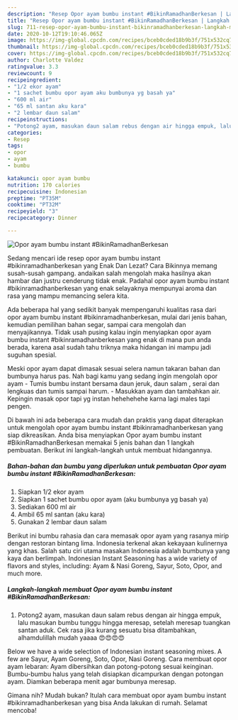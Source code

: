 ```yaml
---
description: "Resep Opor ayam bumbu instant #BikinRamadhanBerkesan | Langkah Membuat Opor ayam bumbu instant #BikinRamadhanBerkesan Yang Lezat Sekali"
title: "Resep Opor ayam bumbu instant #BikinRamadhanBerkesan | Langkah Membuat Opor ayam bumbu instant #BikinRamadhanBerkesan Yang Lezat Sekali"
slug: 711-resep-opor-ayam-bumbu-instant-bikinramadhanberkesan-langkah-membuat-opor-ayam-bumbu-instant-bikinramadhanberkesan-yang-lezat-sekali
date: 2020-10-12T19:10:46.065Z
image: https://img-global.cpcdn.com/recipes/bceb0cded18b9b3f/751x532cq70/opor-ayam-bumbu-instant-bikinramadhanberkesan-foto-resep-utama.jpg
thumbnail: https://img-global.cpcdn.com/recipes/bceb0cded18b9b3f/751x532cq70/opor-ayam-bumbu-instant-bikinramadhanberkesan-foto-resep-utama.jpg
cover: https://img-global.cpcdn.com/recipes/bceb0cded18b9b3f/751x532cq70/opor-ayam-bumbu-instant-bikinramadhanberkesan-foto-resep-utama.jpg
author: Charlotte Valdez
ratingvalue: 3.3
reviewcount: 9
recipeingredient:
- "1/2 ekor ayam"
- "1 sachet bumbu opor ayam aku bumbunya yg basah ya"
- "600 ml air"
- "65 ml santan aku kara"
- "2 lembar daun salam"
recipeinstructions:
- "Potong2 ayam, masukan daun salam rebus dengan air hingga empuk, lalu masukan bumbu tunggu hingga meresap, setelah meresap tuangkan santan aduk. Cek rasa jika kurang sesuatu bisa ditambahkan, alhamdulillah mudah yaaaa 😍😍😍😍"
categories:
- Resep
tags:
- opor
- ayam
- bumbu

katakunci: opor ayam bumbu 
nutrition: 170 calories
recipecuisine: Indonesian
preptime: "PT35M"
cooktime: "PT32M"
recipeyield: "3"
recipecategory: Dinner

---
```



![Opor ayam bumbu instant #BikinRamadhanBerkesan](https://img-global.cpcdn.com/recipes/bceb0cded18b9b3f/751x532cq70/opor-ayam-bumbu-instant-bikinramadhanberkesan-foto-resep-utama.jpg)

Sedang mencari ide resep opor ayam bumbu instant #bikinramadhanberkesan yang Enak Dan Lezat? Cara Bikinnya memang susah-susah gampang. andaikan salah mengolah maka hasilnya akan hambar dan justru cenderung tidak enak. Padahal opor ayam bumbu instant #bikinramadhanberkesan yang enak selayaknya mempunyai aroma dan rasa yang mampu memancing selera kita.

Ada beberapa hal yang sedikit banyak mempengaruhi kualitas rasa dari opor ayam bumbu instant #bikinramadhanberkesan, mulai dari jenis bahan, kemudian pemilihan bahan segar, sampai cara mengolah dan menyajikannya. Tidak usah pusing kalau ingin menyiapkan opor ayam bumbu instant #bikinramadhanberkesan yang enak di mana pun anda berada, karena asal sudah tahu triknya maka hidangan ini mampu jadi suguhan spesial.

Meski opor ayam dapat dimasak sesuai selera namun takaran bahan dan bumbunya harus pas. Nah bagi kamu yang sedang ingin mengolah opor ayam - Tumis bumbu instant bersama daun jeruk, daun salam , serai dan lengkuas dan tumis sampai harum. - Masukkan ayam dan tambahkan air. Kepingin masak opor tapi yg instan hehehehehe karna lagi males tapi pengen.


Di bawah ini ada beberapa cara mudah dan praktis yang dapat diterapkan untuk mengolah opor ayam bumbu instant #bikinramadhanberkesan yang siap dikreasikan. Anda bisa menyiapkan Opor ayam bumbu instant #BikinRamadhanBerkesan memakai 5 jenis bahan dan 1 langkah pembuatan. Berikut ini langkah-langkah untuk membuat hidangannya.

<!--inarticleads1-->

##### Bahan-bahan dan bumbu yang diperlukan untuk pembuatan Opor ayam bumbu instant #BikinRamadhanBerkesan:

1. Siapkan 1/2 ekor ayam
1. Siapkan 1 sachet bumbu opor ayam (aku bumbunya yg basah ya)
1. Sediakan 600 ml air
1. Ambil 65 ml santan (aku kara)
1. Gunakan 2 lembar daun salam


Berikut ini bumbu rahasia dan cara memasak opor ayam yang rasanya mirip dengan restoran bintang lima. Indonesia terkenal akan kekayaan kulinernya yang khas. Salah satu ciri utama masakan Indonesia adalah bumbunya yang kaya dan berlimpah. Indonesian Instant Seasoning has a wide variety of flavors and styles, including: Ayam &amp; Nasi Goreng, Sayur, Soto, Opor, and much more. 

<!--inarticleads2-->

##### Langkah-langkah membuat Opor ayam bumbu instant #BikinRamadhanBerkesan:

1. Potong2 ayam, masukan daun salam rebus dengan air hingga empuk, lalu masukan bumbu tunggu hingga meresap, setelah meresap tuangkan santan aduk. Cek rasa jika kurang sesuatu bisa ditambahkan, alhamdulillah mudah yaaaa 😍😍😍😍


Below we have a wide selection of Indonesian instant seasoning mixes. A few are Sayur, Ayam Goreng, Soto, Opor, Nasi Goreng. Cara membuat opor ayam lebaran: Ayam dibersihkan dan potong-potong sesuai keinginan. Bumbu-bumbu halus yang telah disiapkan dicampurkan dengan potongan ayam. Diamkan beberapa menit agar bumbunya meresap. 

Gimana nih? Mudah bukan? Itulah cara membuat opor ayam bumbu instant #bikinramadhanberkesan yang bisa Anda lakukan di rumah. Selamat mencoba!
